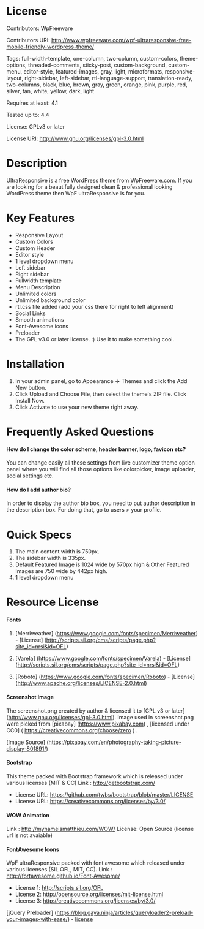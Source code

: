 # License
Contributors: WpFreeware

Contributors URI: http://www.wpfreeware.com/wpf-ultraresponsive-free-mobile-friendly-wordpress-theme/

Tags: full-width-template, one-column, two-column, custom-colors, theme-options, threaded-comments, sticky-post, custom-background, custom-menu, editor-style, featured-images, gray, light, microformats, responsive-layout, right-sidebar, left-sidebar, rtl-language-support, translation-ready, two-columns, black, blue, brown, gray, green, orange, pink, purple, red, silver, tan, white, yellow, dark, light

Requires at least: 4.1

Tested up to: 4.4

License: GPLv3 or later

License URI: http://www.gnu.org/licenses/gpl-3.0.html

# Description

UltraResponsive is a free WordPress theme from WpFreeware.com. If you are looking for a beautifully designed clean & professional looking WordPress theme then WpF ultraResponsive is for you.

# Key Features
* Responsive Layout
* Custom Colors
* Custom Header
* Editor style
* 1 level dropdown menu
* Left sidebar
* Right sidebar
* Fullwidth template
* Menu Description
* Unlimited colors
* Unlimited background color
* rtl.css file added (add your css there for right to left alignment)
* Social Links
* Smooth animations
* Font-Awesome icons
* Preloader
* The GPL v3.0 or later license. :) Use it to make something cool.

# Installation

1. In your admin panel, go to Appearance -> Themes and click the Add New button.
2. Click Upload and Choose File, then select the theme's ZIP file. Click Install Now.
3. Click Activate to use your new theme right away.

# Frequently Asked Questions

#### How do I change the color scheme, header banner, logo, favicon etc?

You can change easily all these settings from live customizer theme option panel where you will find all those options like colorpicker, image uploader, social settings etc.

#### How do I add author bio?

In order to display the author bio box, you need to put author description in the description box. For doing that, go to users > your profile.


# Quick Specs

1. The main content width is 750px.
2. The sidebar width is 335px.
3. Default Featured Image is 1024 wide by 570px high & Other Featured Images are 750 wide by 442px high.
4. 1 level dropdown menu


# Resource License

#### Fonts

1. [Merriweather] (https://www.google.com/fonts/specimen/Merriweather) - [License] (http://scripts.sil.org/cms/scripts/page.php?site_id=nrsi&id=OFL)

2. [Varela] (https://www.google.com/fonts/specimen/Varela) - [License] (http://scripts.sil.org/cms/scripts/page.php?site_id=nrsi&id=OFL)

3. [Roboto] (https://www.google.com/fonts/specimen/Roboto) - [License] (http://www.apache.org/licenses/LICENSE-2.0.html)

#### Screenshot Image
The screenshot.png created by author & licensed it to [GPL v3 or later] (http://www.gnu.org/licenses/gpl-3.0.html).
Image used in screenshot.png were picked from [pixabay] (https://www.pixabay.com) , [licensed under CC0] ( https://creativecommons.org/choose/zero ) .

[Image Source] (https://pixabay.com/en/photography-taking-picture-display-801891/)



#### Bootstrap
This theme packed with Bootstrap framework which is released under various licenses (MIT & CC)
Link : http://getbootstrap.com/

* License URL: https://github.com/twbs/bootstrap/blob/master/LICENSE
* License URL: https://creativecommons.org/licenses/by/3.0/


#### WOW Animation
Link : http://mynameismatthieu.com/WOW/
License: Open Source (license url is not avaiable)


#### FontAwesome Icons
WpF ultraResponsive packed with font awesome which released under various licenses (SIL OFL, MIT, CC).
Link : http://fortawesome.github.io/Font-Awesome/ 

* License 1: http://scripts.sil.org/OFL
* License 2: http://opensource.org/licenses/mit-license.html
* License 3: http://creativecommons.org/licenses/by/3.0/

 [jQuery Preloader] (https://blog.gaya.ninja/articles/queryloader2-preload-your-images-with-ease/) - [license](http://www.opensource.org/licenses/mit-license.php)
